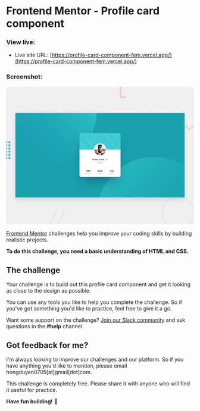 # Frontend Mentor - Profile card component
### View live:

- Live site URL: [https://profile-card-component-fem.vercel.app/](https://profile-card-component-fem.vercel.app/)
### Screenshot:
![Design preview for the Profile card component coding challenge](./design/desktop-preview.jpg)


[Frontend Mentor](https://www.frontendmentor.io) challenges help you improve your coding skills by building realistic projects.

**To do this challenge, you need a basic understanding of HTML and CSS.**

## The challenge

Your challenge is to build out this profile card component and get it looking as close to the design as possible.

You can use any tools you like to help you complete the challenge. So if you've got something you'd like to practice, feel free to give it a go.

Want some support on the challenge? [Join our Slack community](https://www.frontendmentor.io/slack) and ask questions in the **#help** channel.


## Got feedback for me?
I'm always looking to improve our challenges and our platform. So if you have anything you'd like to mention, please email hongduyen0705[at]gmail[dot]com.

This challenge is completely free. Please share it with anyone who will find it useful for practice.

**Have fun building!** 🚀
